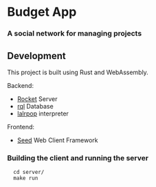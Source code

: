 # Budget App
### A social network for managing projects

## Development

This project is built using Rust and WebAssembly.

Backend:
- [Rocket](https://rocket.rs/) Server
- [rql](https://github.com/kaikalii/rql) Database
- [lalrpop](https://github.com/lalrpop/lalrpop) interpreter

Frontend:
- [Seed](https://seed-rs.org/) Web Client Framework

### Building the client and running the server
```
  cd server/
  make run
```

